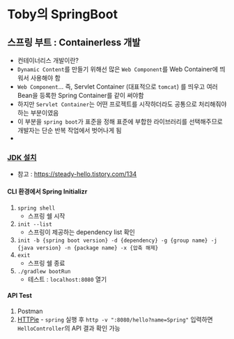 # Toby의 SpringBoot

## 스프링 부트 : Containerless 개발
  - 컨테이너리스 개발이란?
  - `Dynamic Content`를 만들기 위해선 많은 `Web Component`를 Web Container에 띄워서 사용해야 함
  - `Web Component`... 즉, Servlet Container (대표적으로 `tomcat`) 를 띄우고 여러 Bean을 등록한 Spring Container를 같이 써야함
  - 하지만 `Servlet Container`는 어떤 프로젝트를 시작하더라도 공통으로 처리해줘야 하는 부분이였음  
  - 이 부분을 `spring boot`가 표준을 정해 표준에 부합한 라이브러리를 선택해주므로 개발자는 단순 반복 작업에서 벗어나게 됨
  - 


### [JDK 설치](https://sdkman.io/)
 - 참고 : https://steady-hello.tistory.com/134

#### CLI 환경에서 Spring Initializr
  1. `spring shell`
     - 스프링 쉘 시작
  2. `init --list`
      - 스프링이 제공하는 dependency list 확인
  3. `init -b {spring boot version} -d {dependency} -g {group name} -j {java version} -n {package name} -x {압축 해제}`
  4. `exit`
      - 스프링 쉘 종료
  5. `./gradlew bootRun`
      - 테스트 : `localhost:8080` 열기


#### API Test
  1. Postman
  2. [HTTPie](https://httpie.io/)
    - `spring` 실행 후 `http -v ":8080/hello?name=Spring"` 입력하면 `HelloController`의 API 결과 확인 가능